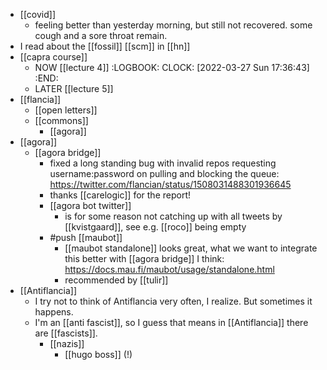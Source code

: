 - [[covid]]
	- feeling better than yesterday morning, but still not recovered. some cough and a sore throat remain.
- I read about the [[fossil]] [[scm]] in [[hn]]
- [[capra course]]
	- NOW [[lecture 4]]
	  :LOGBOOK:
	  CLOCK: [2022-03-27 Sun 17:36:43]
	  :END:
	- LATER [[lecture 5]]
- [[flancia]]
	- [[open letters]]
	- [[commons]]
		- [[agora]]
- [[agora]]
	- [[agora bridge]]
		- fixed a long standing bug with invalid repos requesting username:password on pulling and blocking the queue: https://twitter.com/flancian/status/1508031488301936645
		- thanks [[carelogic]] for the report!
		- [[agora bot twitter]]
			- is for some reason not catching up with all tweets by [[kvistgaard]], see e.g. [[roco]] being empty
		- #push [[maubot]]
			- [[maubot standalone]] looks great, what we want to integrate this better with [[agora bridge]] I think: https://docs.mau.fi/maubot/usage/standalone.html
			- recommended by [[tulir]]
- [[Antiflancia]]
	- I try not to think of Antiflancia very often, I realize. But sometimes it happens.
	- I'm an [[anti fascist]], so I guess that means in [[Antiflancia]] there are [[fascists]].
		- [[nazis]]
			- [[hugo boss]] (!)